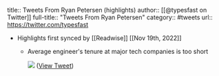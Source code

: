 title:: Tweets From Ryan Petersen (highlights)
author:: [[@typesfast on Twitter]]
full-title:: "Tweets From Ryan Petersen"
category:: #tweets
url:: https://twitter.com/typesfast

- Highlights first synced by [[Readwise]] [[Nov 19th, 2022]]
	- Average engineer's tenure at major tech companies is too short 
	  
	  ![](https://pbs.twimg.com/media/FZFEAoFVEAABhdb.jpg) ([View Tweet](https://twitter.com/typesfast/status/1554098128768315392))
